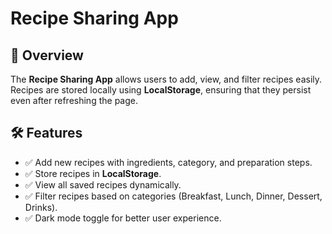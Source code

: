 # Recipe Sharing App

## 📌 Overview
The **Recipe Sharing App** allows users to add, view, and filter recipes easily. Recipes are stored locally using **LocalStorage**, ensuring that they persist even after refreshing the page.

## 🛠 Features
- ✅ Add new recipes with ingredients, category, and preparation steps.
- ✅ Store recipes in **LocalStorage**.
- ✅ View all saved recipes dynamically.
- ✅ Filter recipes based on categories (Breakfast, Lunch, Dinner, Dessert, Drinks).
- ✅ Dark mode toggle for better user experience.

